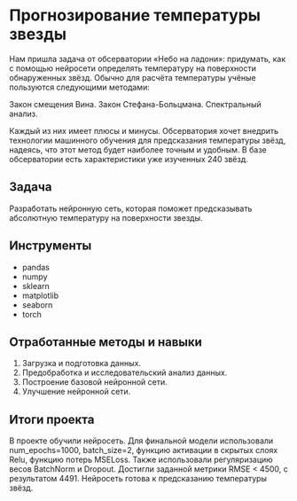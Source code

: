 # Прогнозирование температуры звезды

Нам пришла задача от обсерватории «Небо на ладони»: придумать, как с помощью нейросети определять температуру на поверхности обнаруженных звёзд. Обычно для расчёта температуры учёные пользуются следующими методами:

Закон смещения Вина.
Закон Стефана-Больцмана.
Спектральный анализ.

Каждый из них имеет плюсы и минусы. Обсерватория хочет внедрить технологии машинного обучения для предсказания температуры звёзд, надеясь, что этот метод будет наиболее точным и удобным. В базе обсерватории есть характеристики уже изученных 240 звёзд.

## Задача

Разработать нейронную сеть, которая поможет предсказывать абсолютную температуру на поверхности звезды.

## Инструменты
- pandas
- numpy
- sklearn
- matplotlib
- seaborn
- torch

## Отработанные методы и навыки
1. Загрузка и подготовка данных.
2. Предобработка и исследовательский анализ данных.
3. Построение базовой нейронной сети.
4. Улучшение нейронной сети.

## Итоги проекта
В проекте обучили нейросеть. Для финальной модели использовали num_epochs=1000, batch_size=2, функцию активации в скрытых слоях Relu, функцию потерь MSELoss. Также использовали регуляризацию весов BatchNorm и Dropout. Достигли заданной метрики RMSE < 4500, с результатом 4491. Нейросеть готова к предсказанию температуры звёзд.
 

